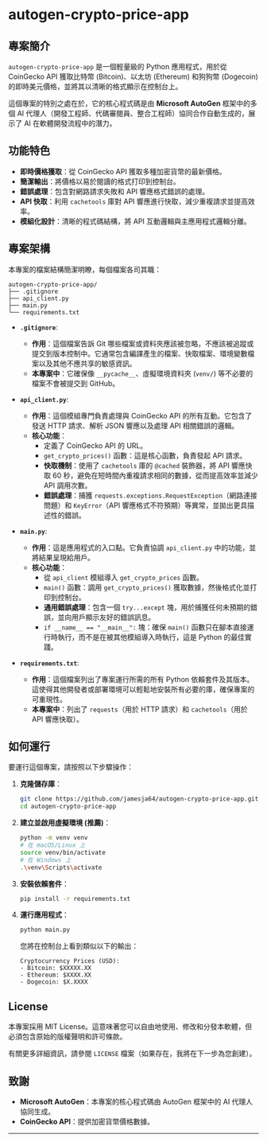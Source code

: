 # autogen-crypto-price-app

## 專案簡介

`autogen-crypto-price-app` 是一個輕量級的 Python 應用程式，用於從 CoinGecko API 獲取比特幣 (Bitcoin)、以太坊 (Ethereum) 和狗狗幣 (Dogecoin) 的即時美元價格，並將其以清晰的格式顯示在控制台上。

這個專案的特別之處在於，它的核心程式碼是由 **Microsoft AutoGen** 框架中的多個 AI 代理人（開發工程師、代碼審閱員、整合工程師）協同合作自動生成的，展示了 AI 在軟體開發流程中的潛力。

## 功能特色

*   **即時價格獲取**：從 CoinGecko API 獲取多種加密貨幣的最新價格。
*   **簡潔輸出**：將價格以易於閱讀的格式打印到控制台。
*   **錯誤處理**：包含對網路請求失敗和 API 響應格式錯誤的處理。
*   **API 快取**：利用 `cachetools` 庫對 API 響應進行快取，減少重複請求並提高效率。
*   **模組化設計**：清晰的程式碼結構，將 API 互動邏輯與主應用程式邏輯分離。

## 專案架構

本專案的檔案結構簡潔明瞭，每個檔案各司其職：

```
autogen-crypto-price-app/
├── .gitignore
├── api_client.py
├── main.py
└── requirements.txt
```

*   **`.gitignore`**:
    *   **作用**：這個檔案告訴 Git 哪些檔案或資料夾應該被忽略，不應該被追蹤或提交到版本控制中。它通常包含編譯產生的檔案、快取檔案、環境變數檔案以及其他不應共享的敏感資訊。
    *   **本專案中**：它確保像 `__pycache__`、虛擬環境資料夾 (`venv/`) 等不必要的檔案不會被提交到 GitHub。

*   **`api_client.py`**:
    *   **作用**：這個模組專門負責處理與 CoinGecko API 的所有互動。它包含了發送 HTTP 請求、解析 JSON 響應以及處理 API 相關錯誤的邏輯。
    *   **核心功能**：
        *   定義了 CoinGecko API 的 URL。
        *   `get_crypto_prices()` 函數：這是核心函數，負責發起 API 請求。
        *   **快取機制**：使用了 `cachetools` 庫的 `@cached` 裝飾器，將 API 響應快取 60 秒，避免在短時間內重複請求相同的數據，從而提高效率並減少 API 調用次數。
        *   **錯誤處理**：捕獲 `requests.exceptions.RequestException`（網路連接問題）和 `KeyError`（API 響應格式不符預期）等異常，並拋出更具描述性的錯誤。

*   **`main.py`**:
    *   **作用**：這是應用程式的入口點。它負責協調 `api_client.py` 中的功能，並將結果呈現給用戶。
    *   **核心功能**：
        *   從 `api_client` 模組導入 `get_crypto_prices` 函數。
        *   `main()` 函數：調用 `get_crypto_prices()` 獲取數據，然後格式化並打印到控制台。
        *   **通用錯誤處理**：包含一個 `try...except` 塊，用於捕獲任何未預期的錯誤，並向用戶顯示友好的錯誤訊息。
        *   `if __name__ == "__main__":` 塊：確保 `main()` 函數只在腳本直接運行時執行，而不是在被其他模組導入時執行，這是 Python 的最佳實踐。

*   **`requirements.txt`**:
    *   **作用**：這個檔案列出了專案運行所需的所有 Python 依賴套件及其版本。這使得其他開發者或部署環境可以輕鬆地安裝所有必要的庫，確保專案的可重現性。
    *   **本專案中**：列出了 `requests`（用於 HTTP 請求）和 `cachetools`（用於 API 響應快取）。

## 如何運行

要運行這個專案，請按照以下步驟操作：

1.  **克隆儲存庫**：
    ```bash
    git clone https://github.com/jamesja64/autogen-crypto-price-app.git
    cd autogen-crypto-price-app
    ```

2.  **建立並啟用虛擬環境 (推薦)**：
    ```bash
    python -m venv venv
    # 在 macOS/Linux 上
    source venv/bin/activate
    # 在 Windows 上
    .\venv\Scripts\activate
    ```

3.  **安裝依賴套件**：
    ```bash
    pip install -r requirements.txt
    ```

4.  **運行應用程式**：
    ```bash
    python main.py
    ```

    您將在控制台上看到類似以下的輸出：
    ```
    Cryptocurrency Prices (USD):
    - Bitcoin: $XXXXX.XX
    - Ethereum: $XXXX.XX
    - Dogecoin: $X.XXXX
    ```

## License

本專案採用 MIT License。這意味著您可以自由地使用、修改和分發本軟體，但必須包含原始的版權聲明和許可條款。

有關更多詳細資訊，請參閱 `LICENSE` 檔案（如果存在，我將在下一步為您創建）。

## 致謝

*   **Microsoft AutoGen**：本專案的核心程式碼由 AutoGen 框架中的 AI 代理人協同生成。
*   **CoinGecko API**：提供加密貨幣價格數據。

---
